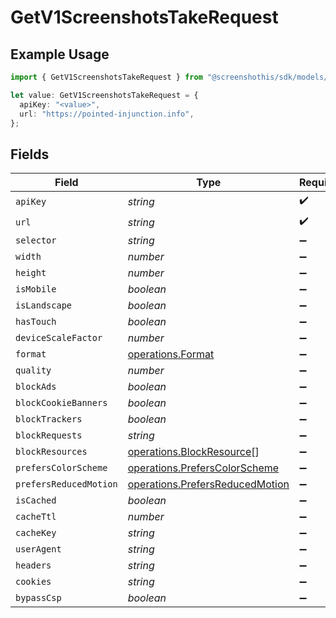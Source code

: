 # GetV1ScreenshotsTakeRequest

## Example Usage

```typescript
import { GetV1ScreenshotsTakeRequest } from "@screenshothis/sdk/models/operations";

let value: GetV1ScreenshotsTakeRequest = {
  apiKey: "<value>",
  url: "https://pointed-injunction.info",
};
```

## Fields

| Field                                                                              | Type                                                                               | Required                                                                           | Description                                                                        |
| ---------------------------------------------------------------------------------- | ---------------------------------------------------------------------------------- | ---------------------------------------------------------------------------------- | ---------------------------------------------------------------------------------- |
| `apiKey`                                                                           | *string*                                                                           | :heavy_check_mark:                                                                 | N/A                                                                                |
| `url`                                                                              | *string*                                                                           | :heavy_check_mark:                                                                 | N/A                                                                                |
| `selector`                                                                         | *string*                                                                           | :heavy_minus_sign:                                                                 | N/A                                                                                |
| `width`                                                                            | *number*                                                                           | :heavy_minus_sign:                                                                 | N/A                                                                                |
| `height`                                                                           | *number*                                                                           | :heavy_minus_sign:                                                                 | N/A                                                                                |
| `isMobile`                                                                         | *boolean*                                                                          | :heavy_minus_sign:                                                                 | N/A                                                                                |
| `isLandscape`                                                                      | *boolean*                                                                          | :heavy_minus_sign:                                                                 | N/A                                                                                |
| `hasTouch`                                                                         | *boolean*                                                                          | :heavy_minus_sign:                                                                 | N/A                                                                                |
| `deviceScaleFactor`                                                                | *number*                                                                           | :heavy_minus_sign:                                                                 | N/A                                                                                |
| `format`                                                                           | [operations.Format](../../models/operations/format.md)                             | :heavy_minus_sign:                                                                 | N/A                                                                                |
| `quality`                                                                          | *number*                                                                           | :heavy_minus_sign:                                                                 | N/A                                                                                |
| `blockAds`                                                                         | *boolean*                                                                          | :heavy_minus_sign:                                                                 | N/A                                                                                |
| `blockCookieBanners`                                                               | *boolean*                                                                          | :heavy_minus_sign:                                                                 | N/A                                                                                |
| `blockTrackers`                                                                    | *boolean*                                                                          | :heavy_minus_sign:                                                                 | N/A                                                                                |
| `blockRequests`                                                                    | *string*                                                                           | :heavy_minus_sign:                                                                 | N/A                                                                                |
| `blockResources`                                                                   | [operations.BlockResource](../../models/operations/blockresource.md)[]             | :heavy_minus_sign:                                                                 | N/A                                                                                |
| `prefersColorScheme`                                                               | [operations.PrefersColorScheme](../../models/operations/preferscolorscheme.md)     | :heavy_minus_sign:                                                                 | N/A                                                                                |
| `prefersReducedMotion`                                                             | [operations.PrefersReducedMotion](../../models/operations/prefersreducedmotion.md) | :heavy_minus_sign:                                                                 | N/A                                                                                |
| `isCached`                                                                         | *boolean*                                                                          | :heavy_minus_sign:                                                                 | N/A                                                                                |
| `cacheTtl`                                                                         | *number*                                                                           | :heavy_minus_sign:                                                                 | N/A                                                                                |
| `cacheKey`                                                                         | *string*                                                                           | :heavy_minus_sign:                                                                 | N/A                                                                                |
| `userAgent`                                                                        | *string*                                                                           | :heavy_minus_sign:                                                                 | N/A                                                                                |
| `headers`                                                                          | *string*                                                                           | :heavy_minus_sign:                                                                 | N/A                                                                                |
| `cookies`                                                                          | *string*                                                                           | :heavy_minus_sign:                                                                 | N/A                                                                                |
| `bypassCsp`                                                                        | *boolean*                                                                          | :heavy_minus_sign:                                                                 | N/A                                                                                |